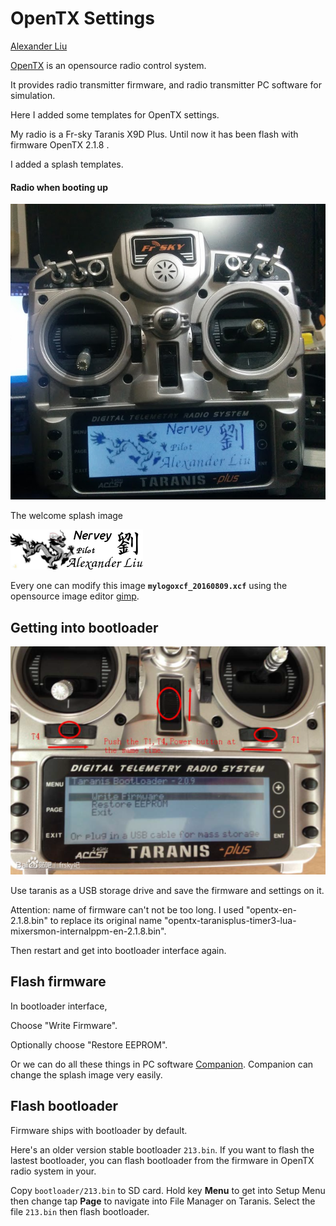 OpenTX Settings
===============

[Alexander Liu](https://github.com/xros)

[OpenTX](http://www.open-tx.org) is an opensource radio control system.

It provides radio transmitter firmware, and radio transmitter PC software for simulation.


Here I added some templates for OpenTX settings.

My radio is a Fr-sky Taranis X9D Plus. Until now it has been flash with firmware OpenTX 2.1.8 . 

I added a splash templates. 

#### Radio when booting up

![mylogo_radio](static/taranis_x9d_plus.png)

The welcome splash image

![mylogo](mylogoxcf_20160809.png)

Every one can modify this image **`mylogoxcf_20160809.xcf`** using the opensource image editor [gimp](http://www.gimp.org).


Getting into bootloader
-----------------------

![intobootloader](get_into_bootloader.png)

Use taranis as a USB storage drive and save the firmware and settings on it.

Attention: name of firmware can't not be too long. I used "opentx-en-2.1.8.bin" to replace its original name "opentx-taranisplus-timer3-lua-mixersmon-internalppm-en-2.1.8.bin".

Then restart and get into bootloader interface again. 

Flash firmware
--------------

In bootloader interface,

Choose "Write Firmware".

Optionally choose "Restore EEPROM".

Or we can do all these things in PC software [Companion](http://www.open-tx.org/downloads). Companion can change the splash image very easily.

Flash bootloader
----------------

Firmware ships with bootloader by default.

Here's an older version stable bootloader `213.bin`. If you want to flash the lastest bootloader, you can flash bootloader from the firmware in OpenTX radio system in your.

Copy `bootloader/213.bin` to SD card. Hold key **Menu** to get into Setup Menu then change tap **Page** to navigate into File Manager on Taranis. Select the file `213.bin` then flash bootloader.
